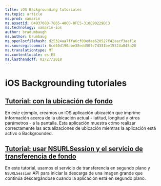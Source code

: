 ```yaml
---
title: iOS Backgrounding tutoriales
ms.topic: article
ms.prod: xamarin
ms.assetid: D4937080-7865-48C0-8FE5-310E90229BC3
ms.technology: xamarin-ios
author: bradumbaugh
ms.author: brumbaug
ms.openlocfilehash: d25324aa7ffa6cf09edae620527f42aacf3aaf1e
ms.sourcegitcommit: 6cd40d190abe38edd50fc74331be15324a845a28
ms.translationtype: MT
ms.contentlocale: es-ES
ms.lasthandoff: 02/27/2018
---
```

# <a name="ios-backgrounding-walkthroughs"></a>iOS Backgrounding tutoriales

##  <a name="walkthrough---using-background-locationiosapp-fundamentalsbackgroundingios-backgrounding-walkthroughslocation-walkthroughmd"></a>[Tutorial: con la ubicación de fondo](~/ios/app-fundamentals/backgrounding/ios-backgrounding-walkthroughs/location-walkthrough.md)

En este ejemplo, creamos un iOS aplicación ubicación que imprime información acerca de la ubicación actual - latitud, longitud y otros parámetros - a la pantalla. Esta aplicación muestra cómo realizar correctamente las actualizaciones de ubicación mientras la aplicación está activo o Backgrounded.

##  <a name="walkthrough---using-background-transfer-service-and-nsurlsessioniosapp-fundamentalsbackgroundingios-backgrounding-walkthroughsbackground-transfer-walkthroughmd"></a>[Tutorial: usar NSURLSession y el servicio de transferencia de fondo](~/ios/app-fundamentals/backgrounding/ios-backgrounding-walkthroughs/background-transfer-walkthrough.md)

En este tutorial, usamos el servicio de transferencia en segundo plano y `NSURLSession` API para iniciar la descarga de una imagen grande que continúa descargándose cuando la aplicación está en segundo plano.
